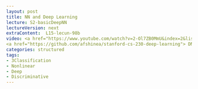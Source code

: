 ```yaml
---
layout: post
title: NN and Deep Learning
lecture: S2-basicDeepNN
lectureVersion: next
extraContent:  L15-lecun-98b
video: <a href="https://www.youtube.com/watch?v=2-Ol7ZB0MmU&index=2&list=PLs8w1Cdi-zvavXlPXEAsWIh4Cgh83pZPO">MLP video</a>
<a href="https://github.com/afshinea/stanford-cs-230-deep-learning"> DNN Cheatsheets </a> 
categories: structured
tags:
- 3Classification
- Nonlinear
- Deep
- Discriminative
---
```

